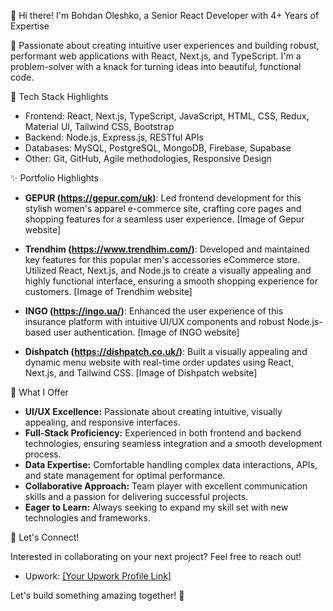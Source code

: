👋 Hi there! I'm Bohdan Oleshko, a Senior React Developer with 4+ Years of Expertise

🚀 Passionate about creating intuitive user experiences and building robust, performant web applications with React, Next.js, and TypeScript. I'm a problem-solver with a knack for turning ideas into beautiful, functional code.

🔧 Tech Stack Highlights

* Frontend:  React, Next.js, TypeScript, JavaScript, HTML, CSS, Redux, Material UI, Tailwind CSS, Bootstrap
* Backend:  Node.js, Express.js, RESTful APIs
* Databases: MySQL, PostgreSQL, MongoDB, Firebase, Supabase
* Other: Git, GitHub, Agile methodologies, Responsive Design

✨ Portfolio Highlights

* **GEPUR (https://gepur.com/uk)**: Led frontend development for this stylish women's apparel e-commerce site, crafting core pages and shopping features for a seamless user experience.
[Image of Gepur website]

* **Trendhim (https://www.trendhim.com/)**:  Developed and maintained key features for this popular men's accessories eCommerce store. Utilized React, Next.js, and Node.js to create a visually appealing and highly functional interface, ensuring a smooth shopping experience for customers. 
[Image of Trendhim website]

* **INGO (https://ingo.ua/)**: Enhanced the user experience of this insurance platform with intuitive UI/UX components and robust Node.js-based user authentication.
[Image of INGO website]

* **Dishpatch (https://dishpatch.co.uk/)**: Built a visually appealing and dynamic menu website with real-time order updates using React, Next.js, and Tailwind CSS.
[Image of Dishpatch website]


🎯 What I Offer

* **UI/UX Excellence:** Passionate about creating intuitive, visually appealing, and responsive interfaces.
* **Full-Stack Proficiency:** Experienced in both frontend and backend technologies, ensuring seamless integration and a smooth development process.
* **Data Expertise:** Comfortable handling complex data interactions, APIs, and state management for optimal performance.
* **Collaborative Approach:**  Team player with excellent communication skills and a passion for delivering successful projects.
* **Eager to Learn:** Always seeking to expand my skill set with new technologies and frameworks.

🤝 Let's Connect!

Interested in collaborating on your next project? Feel free to reach out!
* Upwork: [[Your Upwork Profile Link]](https://www.upwork.com/freelancers/~0181b03ee636205c0e?mp_source=share)

Let's build something amazing together! 🚀
